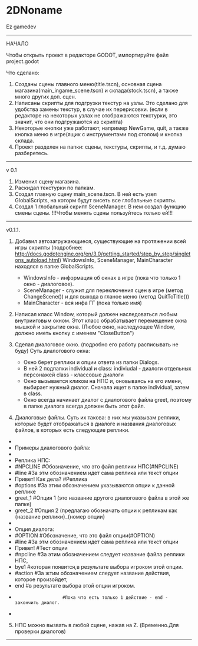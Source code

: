 # 2DNoname
Ez gamedev

____________________________________________
НАЧАЛО

Чтобы открыть проект в редакторе GODOT, импортируйте файл project.godot

Что сделано: 
1. Созданы сцены главного меню(title.tscn), основная сцена магазина(main_ingame_scene.tscn) и склада(stock.tscn),
	а также много других доп. сцен.
2. Написаны скрипты для подгрузки текстур на узлы. Это сделано для удобства замены текстур, в случае их перерисовки.
 (если в редакторе на некоторых узлах не отображаются текстурки, это значит, что они подгружаются из скрипта)
3. Некоторые кнопки уже работают, например NewGame, quit, а также кнопка меню в игре(ящик с инструментами под столом) 
	и кнопка склада. 
4. Проект разделен на папки: сцены, текстуры, скрипты, и т.д. думаю разберетесь.	
____________________________________________

v 0.1

1. Изменил сцену магазина.
2. Раскидал текстурки по папкам.
3. Создал главную сцену main_scene.tscn. В ней есть узел GlobalScripts, на которм будут висеть все глобальные скрипты.
4. Создал 1 глобальный скрипт ScеneManager. В нем создал функцию смены сцены. 
											!!!Чтобы менять сцены пользуйтесь только ей!!!
____________________________________________											

v0.1.1.

1. Добавил автозагружающиеся, существующие на протяжении всей игры скрипты
	(подробнее: http://docs.godotengine.org/en/3.0/getting_started/step_by_step/singletons_autoload.html)
	WindowsInfo, SceneManager, MainCharacter находяся в папке GlobalScripts.
	- WindowsInfo 	- информация об окнах в игре (пока что только 1 окно - диалоговое).
	- SceneManager 	- служит для переключения сцен в игре (метод ChangeScene()) и для выхода в гланое меню
	  (метод QuitToTitle())
	- MainCharacter - вся инфа ГГ (пока только имя)
2. Написал класс Window, который должен наследоваться любым внутрииговым окном. Этот класс обрабатывает перемещение окна мышкой
	и закрытие окна. (Любое окно, наследующее Window, должно иметь кнопку с именем "CloseButton")
3. Сделал диалоговое окно. (подробно его работу расписывать не буду)
	Суть диалогового окна:
	- Окно берет реплики и опции ответа из папки Dialogs.
	- В ней 2 подпапки individual и class:
		indiviudal 	- диалоги отдельных персонажей
		class 		- классовые диалоги
	- Окно вызывается кликом на НПС и, оновываясь на его имени, выбирает нужный диалог. Сначала ищет в папке
		individual, затем в class. 
	- Окно всегда начинает диалог с диалогового файла greet, поэтому в папке диалога всегда должен быть этот файл.

4. Диалоговые файлы.
	Суть их такова: в них мы указывам реплики, которые будет отображаться в диалоге и названия диалоговых
	файлов, в которых есть следующие реплики.
-	
-	Примеры диалогового файла:
-	
-	Реплика НПС:
-	#NPCLINE			#Обозначение, что это файл реплики НПС(#NPCLINE)
-	#line				#За этм обозначением идет сама реплика или текст опции
-	Привет! Как дела?   #Реплика
-	#options			#За этим обозначением указываются опции к данной реплике
-	greet_1    			#Опция 1 (это название другого диалогового файла в этой же папке)
-	greet_2				#Опция 2 (предлагаю обозначать опции к репликам как {название реплики}_{номер опции}
-	
-	Опция диалога:
-	#OPTION				#Обозначение, что это файл опции(#OPTION)
-	#line				#За этм обозначением идет сама реплика или текст опции
-	Привет!				#Тест опции
-	#npcline        	#За этим обозначением следует название файла реплики НПС,
-	bye1				#которая появится,в результате выбора игроком этой опции.	
-	#action             #За жтим обозначением следует название действия, которое произойдет,
-	end					#в результате выбора этой опции игроком.
-						#Пока что есть только 1 действие - end - закончить диалог.
-						
5. НПС можно вызвать в любой сцене, нажав на Z. (Временно.Для проверки диалогов)
____________________________________________
	
